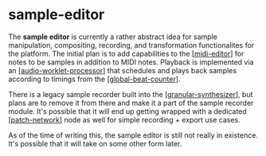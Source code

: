 # sample-editor

The **sample editor** is currently a rather abstract idea for sample manipulation, compositing, recording, and transformation functionalites for the platform.  The initial plan is to add capabilities to the [[midi-editor]] for notes to be samples in addition to MIDI notes.  Playback is implemented via an [[audio-worklet-processor]] that schedules and plays back samples according to timings from the [[global-beat-counter]].

There is a legacy sample recorder built into the [[granular-synthesizer]], but plans are to remove it from there and make it a part of the sample recorder module.  It's possible that it will end up getting wrapped with a dedicated [[patch-network]] node as well for simple recording + export use cases.

As of the time of writing this, the sample editor is still not really in existence.  It's possible that it will take on some other form later.

[//begin]: # "Autogenerated link references for markdown compatibility"
[midi-editor]: midi-editor "midi-editor"
[audio-worklet-processor]: audio-worklet-processor "audio-worklet-processor"
[global-beat-counter]: global-beat-counter "global-beat-counter"
[granular-synthesizer]: granular-synthesizer "granular-synthesizer"
[patch-network]: patch-network "patch-network"
[//end]: # "Autogenerated link references"
